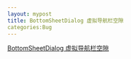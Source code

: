 ```yaml
---
layout: mypost
title: BottomSheetDialog 虚拟导航栏空隙
categories:Bug 
---
```

[BottomSheetDialog 虚拟导航栏空隙](https://stackoverflow.com/questions/47553936/prevent-bottomsheetdialogfragment-covering-navigation-bar)
